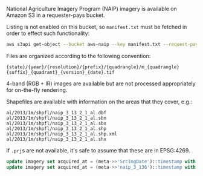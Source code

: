 National Agriculture Imagery Program (NAIP) imagery is available on Amazon S3 in a requester-pays bucket.

Listing is not enabled on this bucket, so `manifest.txt` must be fetched in order to effect such functionality:

```bash
aws s3api get-object --bucket aws-naip --key manifest.txt --request-payer requester manifest.txt
```

Files are organized according to the following convention:

```
{state}/{year}/{resolution}/{prefix}/{quadrangle}/m_{quadrangle}{suffix}_{quadrant}_{version}_{date}.tif
```

4-band (RGB + IR) images are available but are not processed appropriately for on-the-fly rendering.

Shapefiles are available with information on the areas that they cover, e.g.:

```
al/2013/1m/shpfl/naip_3_13_2_1_al.dbf
al/2013/1m/shpfl/naip_3_13_2_1_al.sbn
al/2013/1m/shpfl/naip_3_13_2_1_al.sbx
al/2013/1m/shpfl/naip_3_13_2_1_al.shp
al/2013/1m/shpfl/naip_3_13_2_1_al.shp.xml
al/2013/1m/shpfl/naip_3_13_2_1_al.shx
```

If `.prj`s are not available, it's safe to assume that these are in EPSG:4269.


```sql
update imagery set acquired_at = (meta->>'SrcImgDate')::timestamp with time zone where meta->'SrcImgDate' is not null;
update imagery set acquired_at = (meta->>'naip_3_136')::timestamp with time zone where meta->'naip_3_136' is not null;
```
